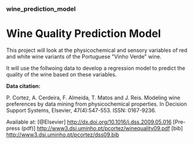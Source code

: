 ### wine_prediction_model
# Wine Quality Prediction Model

This project will look at the physicochemical and sensory variables of red and white wine variants of the Portuguese "Vinho Verde" wine.

It will use the follwoing data to develop a regression model to predict the quality of the wine based on these variables.

__Data citation:__

P. Cortez, A. Cerdeira, F. Almeida, T. Matos and J. Reis. Modeling wine preferences by data mining from physicochemical properties. In Decision Support Systems, Elsevier, 47(4):547-553. ISSN: 0167-9236.

Available at: [@Elsevier] http://dx.doi.org/10.1016/j.dss.2009.05.016 [Pre-press (pdf)] http://www3.dsi.uminho.pt/pcortez/winequality09.pdf [bib] http://www3.dsi.uminho.pt/pcortez/dss09.bib
